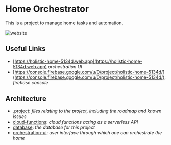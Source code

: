 # Home Orchestrator
This is a project to manage home tasks and automation.

![website](./project/assets/ui-22_06_19.png)

## Useful Links
- [https://holistic-home-5134d.web.app](https://holistic-home-5134d.web.app)
	_orchestration UI_
- [https://console.firebase.google.com/u/0/project/holistic-home-5134d/](https://console.firebase.google.com/u/0/project/holistic-home-5134d/):
	_firebase console_

## Architecture
- [.project](/.project): _files relating to the project, including the roadmap and known issues_
- [cloud-functions](/cloud-functions): _cloud functions acting as a serverless API_
- [database](/database): _the database for this project_
- [orchestration-ui](/orchestration-ui): _user interface through which one can orchestrate the home_